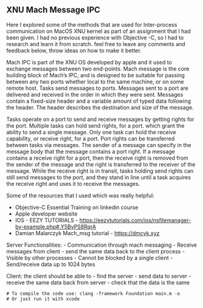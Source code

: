 
## XNU Mach Message IPC
Here I explored some of the methods that are used for Inter-process communication on MacOS XNU kernel as part of an assignment that I had been given. I had no previous experience with Objective -C, so I had to research and learn it from scratch. feel free to leave any comments and feedback below, throw ideas on how to make it better.

Mach IPC is part of the XNU OS developed by apple and it used to exchange messages between two end-points. Mach message is the core building block of Mach’s IPC, and is designed to be suitable for passing between any two ports whether local to the same machine, or on some remote host. Tasks send messages to ports. Messages sent to a port are delivered and received in the order in which they were sent. Messages contain a fixed-size header and a variable amount of typed data following the header. The header describes the destination and size of the message. 

Tasks operate on a port to send and receive messages by getting rights for the port. 
Multiple tasks can hold send rights, for a port. which grant the ability to send a single message. 
Only one task can hold the receive capability, or receive right, for a port. 
Port rights can be transferred between tasks via messages. 
The sender of a message can specify in the message body that the message contains a port right.
If a message contains a receive right for a port, then the receive right is removed from the sender of the message and the right is transferred to the receiver of the message. While the receive right is in transit, tasks holding send rights can still send messages to the port, and they stand in line until a task acquires the receive right and uses it to receive the messages. 


Some of the resources that I used which was really helpful: 
- Objective-C Essential Training on linkedin course
- Apple developer website
- IOS - EEZY TUTORIALS - https://eezytutorials.com/ios/nsfilemanager-by-example.php#.Y5ByPS8RqrA
- Damian Malarczyk Mach_msg tutorial - https://dmcyk.xyz


Server Functionalities:
		- Communication through mach messaging
                - Receive messages from client 
		- send the same data back to the client process
		- Visible by other processes
		- Cannot be blocked by a single client
		- Send/receive data up to 1024 bytes

Client:
	  the client should be able to
		- find the server
		- send data to server
		- receive the same data back from server
		- check that the data is the same
    
    
    # To compile the code use: clang -framework Foundation main.m -o 
    # Or just run it with xcode
